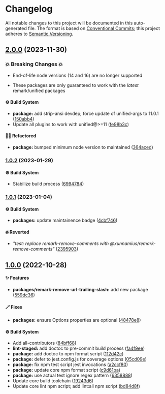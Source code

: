 # Changelog

All notable changes to this project will be documented in this auto-generated
file. The format is based on [Conventional Commits][1]; this project adheres to
[Semantic Versioning][2].

## [2.0.0][3] (2023-11-30)

### 💥 Breaking Changes 💥

- End-of-life node versions (14 and 16) are no longer supported

- These packages are only guaranteed to work with the _latest_ remark/unified
  packages

#### ⚙️ Build System

- **package:** add strip-ansi devdep; force update of unified-args to 11.0.1
  ([150abb4][4])
- Update all plugins to work with unified@>=11 ([fe98b3c][5])

#### 🧙🏿 Refactored

- **package:** bumped minimum node version to maintained ([364aced][6])

### [1.0.2][7] (2023-01-29)

#### ⚙️ Build System

- Stabilize build process ([6994784][8])

### [1.0.1][9] (2023-01-04)

#### ⚙️ Build System

- **packages:** update maintainence badge ([4cbf746][10])

#### 🔥 Reverted

- _"test: replace remark-remove-comments with
  @xunnamius/remark-remove-comments"_ ([2395903][11])

## [1.0.0][12] (2022-10-28)

#### ✨ Features

- **packages/remark-remove-url-trailing-slash:** add new package ([559dc36][13])

#### 🪄 Fixes

- **packages:** ensure Options properties are optional ([48478e8][14])

#### ⚙️ Build System

- Add all-contributors ([84bff68][15])
- **lint-staged:** add doctoc to pre-commit build process ([fa4f9ee][16])
- **package:** add doctoc to npm format script ([112d42c][17])
- **package:** defer to jest.config.js for coverage options ([05cd09e][18])
- **package:** fix npm test script jest invocations ([a2ccf80][19])
- **package:** update core npm format script ([c9d61ba][20])
- **package:** use actual test ignore regex pattern ([6358888][21])
- Update core build toolchain ([19243d6][22])
- Update core lint npm script; add lint:all npm script ([bd84d8f][23])

[1]: https://conventionalcommits.org
[2]: https://semver.org
[3]:
  https://github.com/Xunnamius/unified-utils/compare/remark-remove-url-trailing-slash@1.0.2...remark-remove-url-trailing-slash@2.0.0
[4]:
  https://github.com/Xunnamius/unified-utils/commit/150abb424fd30e84336ddf8b1f443d75a04c30a1
[5]:
  https://github.com/Xunnamius/unified-utils/commit/fe98b3c7f06f4356bed713d2edb7d6f7f749617b
[6]:
  https://github.com/Xunnamius/unified-utils/commit/364aced3f0c8d4e56df8cde24419d13f568cb68f
[7]:
  https://github.com/Xunnamius/unified-utils/compare/remark-remove-url-trailing-slash@1.0.1...remark-remove-url-trailing-slash@1.0.2
[8]:
  https://github.com/Xunnamius/unified-utils/commit/69947844f42e618f336aeeb9af1d6c9f4ee1e82b
[9]:
  https://github.com/Xunnamius/unified-utils/compare/remark-remove-url-trailing-slash@1.0.0...remark-remove-url-trailing-slash@1.0.1
[10]:
  https://github.com/Xunnamius/unified-utils/commit/4cbf746b78c3bb369c3b27228ec582c3a3e47c54
[11]:
  https://github.com/Xunnamius/unified-utils/commit/23959035752e76f19ec4440cd762b4594fdb93bf
[12]:
  https://github.com/Xunnamius/unified-utils/compare/05cd09e0cf13f18fa56f6156516bcf546b1238e6...remark-remove-url-trailing-slash@1.0.0
[13]:
  https://github.com/Xunnamius/unified-utils/commit/559dc366081816a680b6bbafbb610ef0b56494ae
[14]:
  https://github.com/Xunnamius/unified-utils/commit/48478e8ea592171aadc86fe719310b50a2e6007e
[15]:
  https://github.com/Xunnamius/unified-utils/commit/84bff68339c7a742c104c0f2545fe62b28c8b473
[16]:
  https://github.com/Xunnamius/unified-utils/commit/fa4f9ee3f9cd922875cf077f6d8b74105f0ba55e
[17]:
  https://github.com/Xunnamius/unified-utils/commit/112d42c6999f758ff618f4e116eb7cf38c09f77c
[18]:
  https://github.com/Xunnamius/unified-utils/commit/05cd09e0cf13f18fa56f6156516bcf546b1238e6
[19]:
  https://github.com/Xunnamius/unified-utils/commit/a2ccf801276c84e54d3fc1afaad574f78408d86f
[20]:
  https://github.com/Xunnamius/unified-utils/commit/c9d61bacbd52bc76b05abd3426474bf0176c3cd9
[21]:
  https://github.com/Xunnamius/unified-utils/commit/63588887a7377f3ee7488b19c87f1f2bf1faa811
[22]:
  https://github.com/Xunnamius/unified-utils/commit/19243d623ba14cfd629c5e4632e6a75de508592b
[23]:
  https://github.com/Xunnamius/unified-utils/commit/bd84d8fc1fb5c4d1828a16a47214a6730f34899a
